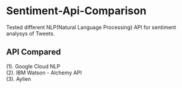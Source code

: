 # Sentiment-Api-Comparison
Tested different NLP(Natural Language Processing) API for sentiment analysys of Tweets.

## API Compared
(1). Google Cloud NLP
<br />(2). IBM Watson - Alchemy API
<br />(3). Aylien
